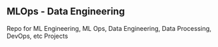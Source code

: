MLOps - Data Engineering 
-----------------------------------------------

Repo for ML Engineering, ML Ops, Data Engineering, Data Processing, DevOps, etc Projects


